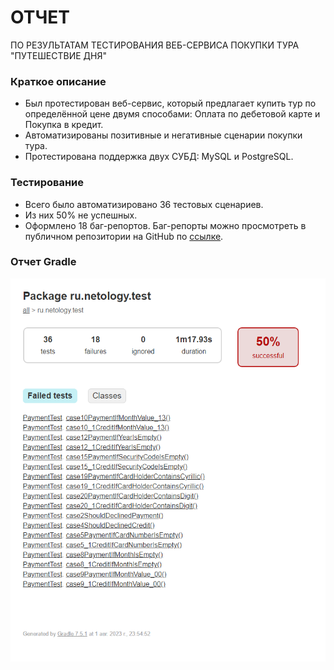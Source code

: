 # ОТЧЕТ 
ПО РЕЗУЛЬТАТАМ ТЕСТИРОВАНИЯ ВЕБ-СЕРВИСА ПОКУПКИ ТУРА "ПУТЕШЕСТВИЕ ДНЯ" 

### Краткое описание
- Был протестирован веб-сервис, который предлагает купить тур по определённой цене двумя способами: Оплата по дебетовой карте и Покупка в кредит.  
- Автоматизированы позитивные и негативные сценарии покупки тура.
- Протестирована поддержка двух СУБД: MySQL и PostgreSQL.

### Тестирование

- Всего было автоматизировано 36 тестовых сценариев.
- Из них 50% не успешных.
- Оформлено 18 баг-репортов. Баг-репорты можно просмотреть в публичном репозитории на GitHub по [ссылке](https://github.com/Lambonik/Diploma/issues).

### Отчет Gradle 

![img.png](Report%20Gradle.png)